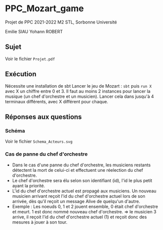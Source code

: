 # PPC_Mozart_game

Projet de PPC 2021-2022
M2 STL, Sorbonne Université

Emilie SIAU
Yohann ROBERT

## Sujet
Voir le fichier `Projet.pdf`

## Exécution
Nécessite une installation de sbt
Lancer le jeu de Mozart : `sbt` puis `run X` avec X un chiffre entre 0 et 3. Il faut au moins 2 instances pour lancer la musique (un chef d'orchestre et un musicien).
Lancer cela dans jusqu'à 4 terminaux différents, avec X différent pour chaque.

## Réponses aux questions

### Schéma
Voir le fichier `Schema_Acteurs.svg`

### Cas de panne du chef d'orchestre
 - Dans le cas d'une panne du chef d'orchestre, les musiciens restants détectent la mort de celui-ci et effectuent une réelection du chef d'orchestre.
 - Le chef d'orchestre sera élu selon son identifiant (id), l'id le plus petit ayant la priorité. 
 - L'id du chef d'orchestre actuel est propagé aux musiciens. Un nouveau musicien arrivant reçoit l'id du chef d'orchestre actuel lors de son arrivée, dès qu'il reçoit un message Alive de quelqu'un d'autre.
 - Exemple : Les noeuds 0, 1 et 2 jouent ensemble, 0 était chef d'orchestre et meurt. 1 est donc nommé nouveau chef d'orchestre. => le musicien 3 arrive, il reçoit l'id du chef d'orchestre actuel (1) et reçoit donc des mesures à jouer à son tour.



